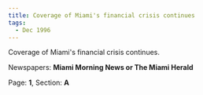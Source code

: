```yaml
---  
title: Coverage of Miami's financial crisis continues  
tags:  
  - Dec 1996  
---  
```

  
Coverage of Miami's financial crisis continues.  
  
Newspapers: **Miami Morning News or The Miami Herald**  
  
Page: **1**, Section: **A** 
